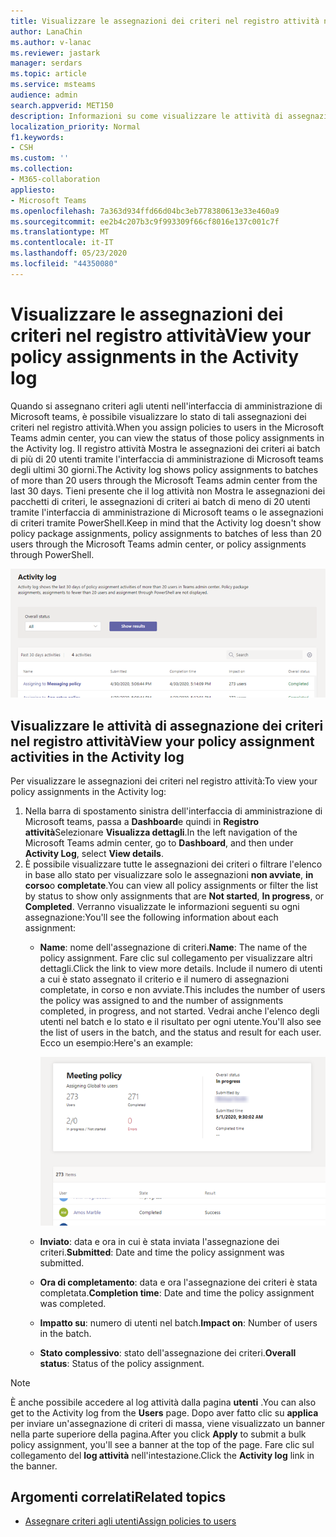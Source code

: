 ```yaml
---
title: Visualizzare le assegnazioni dei criteri nel registro attività nell'interfaccia di amministrazione di Microsoft Teams
author: LanaChin
ms.author: v-lanac
ms.reviewer: jastark
manager: serdars
ms.topic: article
ms.service: msteams
audience: admin
search.appverid: MET150
description: Informazioni su come visualizzare le attività di assegnazione dei criteri nel registro attività nell'interfaccia di amministrazione di Microsoft teams.
localization_priority: Normal
f1.keywords:
- CSH
ms.custom: ''
ms.collection:
- M365-collaboration
appliesto:
- Microsoft Teams
ms.openlocfilehash: 7a363d934ffd66d04bc3eb778380613e33e460a9
ms.sourcegitcommit: ee2b4c207b3c9f993309f66cf8016e137c001c7f
ms.translationtype: MT
ms.contentlocale: it-IT
ms.lasthandoff: 05/23/2020
ms.locfileid: "44350080"
---
```

# <a name="view-your-policy-assignments-in-the-activity-log"></a><span data-ttu-id="8318b-103">Visualizzare le assegnazioni dei criteri nel registro attività</span><span class="sxs-lookup"><span data-stu-id="8318b-103">View your policy assignments in the Activity log</span></span>

<span data-ttu-id="8318b-104">Quando si assegnano criteri agli utenti nell'interfaccia di amministrazione di Microsoft teams, è possibile visualizzare lo stato di tali assegnazioni dei criteri nel registro attività.</span><span class="sxs-lookup"><span data-stu-id="8318b-104">When you assign policies to users in the Microsoft Teams admin center, you can view the status of those policy assignments in the Activity log.</span></span> <span data-ttu-id="8318b-105">Il registro attività Mostra le assegnazioni dei criteri ai batch di più di 20 utenti tramite l'interfaccia di amministrazione di Microsoft teams degli ultimi 30 giorni.</span><span class="sxs-lookup"><span data-stu-id="8318b-105">The Activity log shows policy assignments to batches of more than 20 users through the Microsoft Teams admin center from the last 30 days.</span></span> <span data-ttu-id="8318b-106">Tieni presente che il log attività non Mostra le assegnazioni dei pacchetti di criteri, le assegnazioni di criteri ai batch di meno di 20 utenti tramite l'interfaccia di amministrazione di Microsoft teams o le assegnazioni di criteri tramite PowerShell.</span><span class="sxs-lookup"><span data-stu-id="8318b-106">Keep in mind that the Activity log doesn't show policy package assignments, policy assignments to batches of less than 20 users through the Microsoft Teams admin center, or policy assignments through PowerShell.</span></span>

![Screenshot della pagina del log attività](media/activity-log.png)

## <a name="view-your-policy-assignment-activities-in-the-activity-log"></a><span data-ttu-id="8318b-108">Visualizzare le attività di assegnazione dei criteri nel registro attività</span><span class="sxs-lookup"><span data-stu-id="8318b-108">View your policy assignment activities in the Activity log</span></span>

<span data-ttu-id="8318b-109">Per visualizzare le assegnazioni dei criteri nel registro attività:</span><span class="sxs-lookup"><span data-stu-id="8318b-109">To view your policy assignments in the Activity log:</span></span>

1. <span data-ttu-id="8318b-110">Nella barra di spostamento sinistra dell'interfaccia di amministrazione di Microsoft teams, passa a **Dashboard**e quindi in **Registro attività**Selezionare **Visualizza dettagli**.</span><span class="sxs-lookup"><span data-stu-id="8318b-110">In the left navigation of the Microsoft Teams admin center, go to **Dashboard**, and then under **Activity Log**, select **View details**.</span></span>
2. <span data-ttu-id="8318b-111">È possibile visualizzare tutte le assegnazioni dei criteri o filtrare l'elenco in base allo stato per visualizzare solo le assegnazioni **non avviate**, **in corso**o **completate**.</span><span class="sxs-lookup"><span data-stu-id="8318b-111">You can view all policy assignments or filter the list by status to show only assignments that are **Not started**, **In progress**, or **Completed**.</span></span> <span data-ttu-id="8318b-112">Verranno visualizzate le informazioni seguenti su ogni assegnazione:</span><span class="sxs-lookup"><span data-stu-id="8318b-112">You'll see the following information about each assignment:</span></span>
    - <span data-ttu-id="8318b-113">**Name**: nome dell'assegnazione di criteri.</span><span class="sxs-lookup"><span data-stu-id="8318b-113">**Name**: The name of the policy assignment.</span></span> <span data-ttu-id="8318b-114">Fare clic sul collegamento per visualizzare altri dettagli.</span><span class="sxs-lookup"><span data-stu-id="8318b-114">Click the link to view more details.</span></span> <span data-ttu-id="8318b-115">Include il numero di utenti a cui è stato assegnato il criterio e il numero di assegnazioni completate, in corso e non avviate.</span><span class="sxs-lookup"><span data-stu-id="8318b-115">This includes the number of users the policy was assigned to and the number of assignments completed, in progress, and not started.</span></span> <span data-ttu-id="8318b-116">Vedrai anche l'elenco degli utenti nel batch e lo stato e il risultato per ogni utente.</span><span class="sxs-lookup"><span data-stu-id="8318b-116">You'll also see the list of users in the batch, and the status and result for each user.</span></span> <span data-ttu-id="8318b-117">Ecco un esempio:</span><span class="sxs-lookup"><span data-stu-id="8318b-117">Here's an example:</span></span>

        ![Screenshot della](media/activity-log-policy-assignment-detail.png)

    - <span data-ttu-id="8318b-119">**Inviato**: data e ora in cui è stata inviata l'assegnazione dei criteri.</span><span class="sxs-lookup"><span data-stu-id="8318b-119">**Submitted**: Date and time the policy assignment was submitted.</span></span>
    - <span data-ttu-id="8318b-120">**Ora di completamento**: data e ora l'assegnazione dei criteri è stata completata.</span><span class="sxs-lookup"><span data-stu-id="8318b-120">**Completion time**: Date and time the policy assignment was completed.</span></span>
    - <span data-ttu-id="8318b-121">**Impatto su**: numero di utenti nel batch.</span><span class="sxs-lookup"><span data-stu-id="8318b-121">**Impact on**: Number of users in the batch.</span></span>
    - <span data-ttu-id="8318b-122">**Stato complessivo**: stato dell'assegnazione dei criteri.</span><span class="sxs-lookup"><span data-stu-id="8318b-122">**Overall status**: Status of the policy assignment.</span></span>

> [!NOTE]
> <span data-ttu-id="8318b-123">È anche possibile accedere al log attività dalla pagina **utenti** .</span><span class="sxs-lookup"><span data-stu-id="8318b-123">You can also get to the Activity log from the **Users** page.</span></span> <span data-ttu-id="8318b-124">Dopo aver fatto clic su **applica** per inviare un'assegnazione di criteri di massa, viene visualizzato un banner nella parte superiore della pagina.</span><span class="sxs-lookup"><span data-stu-id="8318b-124">After you click **Apply** to submit a bulk policy assignment, you'll see a banner at the top of the page.</span></span> <span data-ttu-id="8318b-125">Fare clic sul collegamento del **log attività** nell'intestazione.</span><span class="sxs-lookup"><span data-stu-id="8318b-125">Click the **Activity log** link in the banner.</span></span>

## <a name="related-topics"></a><span data-ttu-id="8318b-126">Argomenti correlati</span><span class="sxs-lookup"><span data-stu-id="8318b-126">Related topics</span></span>

- [<span data-ttu-id="8318b-127">Assegnare criteri agli utenti</span><span class="sxs-lookup"><span data-stu-id="8318b-127">Assign policies to users</span></span>](assign-policies.md)

